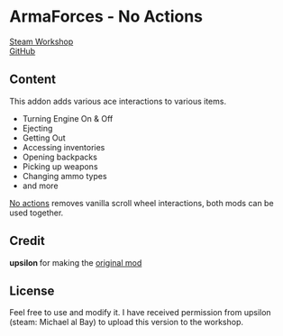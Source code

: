 # ArmaForces - No Actions

[Steam Workshop](https://steamcommunity.com/sharedfiles/filedetails/?id=2132195038)<br/>
[GitHub](https://github.com/johnb432/No-Actions)

## Content

This addon adds various ace interactions to various items.

- Turning Engine On & Off
- Ejecting
- Getting Out
- Accessing inventories
- Opening backpacks
- Picking up weapons
- Changing ammo types
- and more

[No actions](https://steamcommunity.com/sharedfiles/filedetails/?id=2126300184) removes vanilla scroll wheel interactions, both mods can be used together.

## Credit

<b>upsilon </b> for making the [original mod](https://steamcommunity.com/sharedfiles/filedetails/?id=1376867375)<br/>

## License

Feel free to use and modify it. I have received permission from upsilon (steam: Michael al Bay) to upload this version to the workshop.